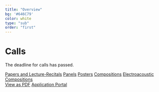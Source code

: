 ```yaml
---
title: "Overview"
bg: '#646C79'
color: white
type: "sub"
order: "first"
---
```

# Calls
The deadline for calls has passed.
<div>
<a href="#cfc" class="btn btn-outline-dark btn-lg mr-1" role="button">Papers and Lecture-Recitals</a>
<a href="#cfp" class="btn btn-outline-dark btn-lg mr-1" role="button">Panels</a>
<a href="#cfpos" class="btn btn-outline-dark btn-lg mr-1" role="button">Posters</a>
<a href="#composition" class="btn btn-outline-dark btn-lg mr-1" role="button">Compositions</a>
<a href="#composition" class="btn btn-outline-dark btn-lg mr-1" role="button">Electroacoustic Compositions</a>
</div>

<div>
<a href="docs/BFE RMA Research Students Conference 2022 CFP.pdf" class="btn vspace btn-dark btn-lg mr-1" role="button">View as PDF</a>
<a href="https://forms.gle/Yf7m4unNjkNcoUta6" class="btn vspace btn-success btn-lg mr-1" role="button"><i class="fa fa-arrow-right" aria-hidden="true"></i> Application Portal</a>
</div>


